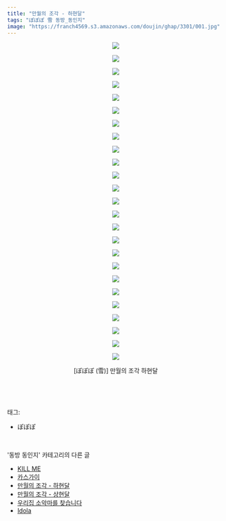 ```yaml
---
title: "만월의 조각 - 하현달"
tags: "ぽぽぽ 雪 동방_동인지"
image: "https://franch4569.s3.amazonaws.com/doujin/ghap/3301/001.jpg"
---
```

<div class="article">
<p style="text-align: center; clear: none; float: none;"><img src="{{ site.imgserver2 }}/ghap/3301/001.jpg"/></p>
<p style="text-align: center; clear: none; float: none;"><img src="{{ site.imgserver2 }}/ghap/3301/002.jpg"/></p>
<p style="text-align: center; clear: none; float: none;"><img src="{{ site.imgserver2 }}/ghap/3301/003.jpg"/></p>
<p style="text-align: center; clear: none; float: none;"><img src="{{ site.imgserver2 }}/ghap/3301/004.jpg"/></p>
<p style="text-align: center; clear: none; float: none;"><img src="{{ site.imgserver2 }}/ghap/3301/005.jpg"/></p>
<p style="text-align: center; clear: none; float: none;"><img src="{{ site.imgserver2 }}/ghap/3301/006.jpg"/></p>
<p style="text-align: center; clear: none; float: none;"><img src="{{ site.imgserver2 }}/ghap/3301/007.jpg"/></p>
<p style="text-align: center; clear: none; float: none;"><img src="{{ site.imgserver2 }}/ghap/3301/008.jpg"/></p>
<p style="text-align: center; clear: none; float: none;"><img src="{{ site.imgserver2 }}/ghap/3301/009.jpg"/></p>
<p style="text-align: center; clear: none; float: none;"><img src="{{ site.imgserver2 }}/ghap/3301/010.jpg"/></p>
<p style="text-align: center; clear: none; float: none;"><img src="{{ site.imgserver2 }}/ghap/3301/011.jpg"/></p>
<p style="text-align: center; clear: none; float: none;"><img src="{{ site.imgserver2 }}/ghap/3301/012.jpg"/></p>
<p style="text-align: center; clear: none; float: none;"><img src="{{ site.imgserver2 }}/ghap/3301/013.jpg"/></p>
<p style="text-align: center; clear: none; float: none;"><img src="{{ site.imgserver2 }}/ghap/3301/014.jpg"/></p>
<p style="text-align: center; clear: none; float: none;"><img src="{{ site.imgserver2 }}/ghap/3301/015.jpg"/></p>
<p style="text-align: center; clear: none; float: none;"><img src="{{ site.imgserver2 }}/ghap/3301/016.jpg"/></p>
<p style="text-align: center; clear: none; float: none;"><img src="{{ site.imgserver2 }}/ghap/3301/017.jpg"/></p>
<p style="text-align: center; clear: none; float: none;"><img src="{{ site.imgserver2 }}/ghap/3301/018.jpg"/></p>
<p style="text-align: center; clear: none; float: none;"><img src="{{ site.imgserver2 }}/ghap/3301/019.jpg"/></p>
<p style="text-align: center; clear: none; float: none;"><img src="{{ site.imgserver2 }}/ghap/3301/020.jpg"/></p>
<p style="text-align: center; clear: none; float: none;"><img src="{{ site.imgserver2 }}/ghap/3301/021.jpg"/></p>
<p style="text-align: center; clear: none; float: none;"><img src="{{ site.imgserver2 }}/ghap/3301/022.jpg"/></p>
<p style="text-align: center; clear: none; float: none;"><img src="{{ site.imgserver2 }}/ghap/3301/023.jpg"/></p>
<p style="text-align: center; clear: none; float: none;"><img src="{{ site.imgserver2 }}/ghap/3301/024.jpg"/></p>
<p style="text-align: center; clear: none; float: none;"><img src="{{ site.imgserver2 }}/ghap/3301/025.jpg"/></p>
<p style="text-align: center; clear: none; float: none;">[ぽぽぽ (雪)] 만월의 조각 하현달</p>
<p><br/></p>
</div><br/>
<div class="tagTrail">
<p>태그: </p>
<ul>
<li>ぽぽぽ</li>
</ul>
</div><br/>
<div class="another">
<p>'동방 동인지' 카테고리의 다른 글</p>
<ul>
<li><a href="/ghap_3305">KILL ME</a></li>
<li><a href="/ghap_3302">카스가이</a></li>
<li><a href="/ghap_3301">만월의 조각 - 하현달</a></li>
<li><a href="/ghap_3300">만월의 조각 - 상현달</a></li>
<li><a href="/ghap_3299">우리집 소악마를 찾습니다</a></li>
<li><a href="/ghap_3298">Idola</a></li>
</ul>
</div><br/>
<div class="cb_module cb_fluid">
<div class="cb_wrt cb_profile">
</div><!-- commentList close -->
</div><br/>

